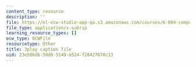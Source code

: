 ```yaml
---
content_type: resource
description: ''
file: https://ol-ocw-studio-app-qa.s3.amazonaws.com/courses/6-004-computation-structures-spring-2017/23e586db58d05149a524f28427676c13_CLiy3m2Jt-M.vtt
file_type: application/x-subrip
learning_resource_types: []
ocw_type: OCWFile
resourcetype: Other
title: 3play caption file
uid: 23e586db-58d0-5149-a524-f28427676c13
---
```

